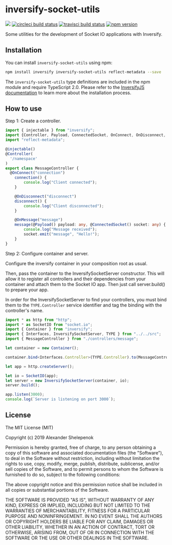 # inversify-socket-utils

<a target="_blank" href="https://circleci.com/gh/alxshelepenok/gatsby-starter-lumen"><img src="https://circleci.com/gh/alxshelepenok/gatsby-starter-lumen.svg?style=svg"></a>
[![circleci build status](https://circleci.com/gh/alxshelepenok/inversify-socket-utils.svg?style=svg)](https://circleci.com/gh/alxshelepenok/inversify-socket-utils)
[![travisci build status](https://travis-ci.org/alxshelepenok/inversify-socket-utils.svg?branch=master)](https://travis-ci.org/alxshelepenok/inversify-socket-utils)
[![npm version](https://badge.fury.io/js/inversify-socket-utils.svg)](https://badge.fury.io/js/inversify-socket-utils)

Some utilities for the development of Socket IO applications with Inversify.

## Installation

You can install `inversify-socket-utils` using npm:

```sh
npm install inversify inversify-socket-utils reflect-metadata --save
```

The `inversify-socket-utils` type definitions are included in the npm module and require TypeScript 2.0.
Please refer to the [InversifyJS documentation](https://github.com/inversify/InversifyJS#installation) to learn more about the installation process.

## How to use

Step 1: Create a controller.

```ts
import { injectable } from "inversify";
import {Controller, Payload, ConnectedSocket, OnConnect, OnDisconnect, OnMessage} from "../../../src";
import "reflect-metadata";

@injectable()
@Controller(
  '/namespace'
)
export class MessageController {
  @OnConnect("connection")
    connection() {
        console.log("Client connected");
    }

    @OnDisconnect("disconnect")
    disconnect() {
        console.log("Client disconnected");
    }

    @OnMessage("message")
    message(@Payload() payload: any, @ConnectedSocket() socket: any) {
        console.log("Message received");
        socket.emit("message", "Hello!");
    }
}

```

Step 2: Configure container and server.

Configure the inversify container in your composition root as usual.

Then, pass the container to the InversifySocketServer constructor. This will allow it to register all controllers and their dependencies from your container and attach them to the Socket IO app.
Then just call server.build() to prepare your app.

In order for the InversifySocketServer to find your controllers, you must bind them to the `TYPE.Controller` service identifier and tag the binding with the controller's name.

```ts
import * as http from "http";
import * as SocketIO from "socket.io";
import { Container } from "inversify";
import { Interfaces, InversifySocketServer, TYPE } from "../../src";
import { MessageController } from "./controllers/message";

let container = new Container();

container.bind<Interfaces.Controller>(TYPE.Controller).to(MessageController);

let app = http.createServer();

let io = SocketIO(app);
let server = new InversifySocketServer(container, io);
server.build();

app.listen(3000);
console.log(`Server is listening on port 3000`);

```

## License

The MIT License (MIT)

Copyright (c) 2019 Alexander Shelepenok

Permission is hereby granted, free of charge, to any person obtaining a copy
of this software and associated documentation files (the "Software"), to deal
in the Software without restriction, including without limitation the rights
to use, copy, modify, merge, publish, distribute, sublicense, and/or sell
copies of the Software, and to permit persons to whom the Software is
furnished to do so, subject to the following conditions:

The above copyright notice and this permission notice shall be included in all
copies or substantial portions of the Software.

THE SOFTWARE IS PROVIDED "AS IS", WITHOUT WARRANTY OF ANY KIND, EXPRESS OR
IMPLIED, INCLUDING BUT NOT LIMITED TO THE WARRANTIES OF MERCHANTABILITY,
FITNESS FOR A PARTICULAR PURPOSE AND NONINFRINGEMENT. IN NO EVENT SHALL THE
AUTHORS OR COPYRIGHT HOLDERS BE LIABLE FOR ANY CLAIM, DAMAGES OR OTHER
LIABILITY, WHETHER IN AN ACTION OF CONTRACT, TORT OR OTHERWISE, ARISING FROM,
OUT OF OR IN CONNECTION WITH THE SOFTWARE OR THE USE OR OTHER DEALINGS IN THE
SOFTWARE.
